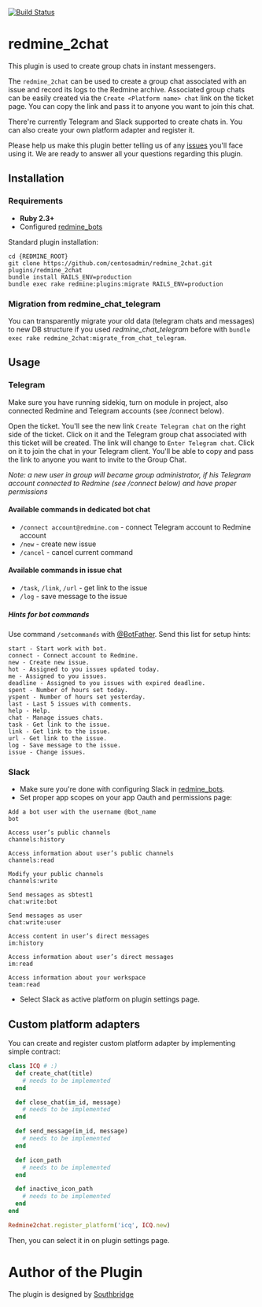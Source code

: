 [![Build Status](https://travis-ci.org/centosadmin/redmine_2chat.svg?branch=master)](https://travis-ci.org/centosadmin/redmine_2chat)

# redmine_2chat

This plugin is used to create group chats in instant messengers.

The `redmine_2chat` can be used to create a group chat associated with an issue and record its logs to the Redmine archive. Associated group chats can be easily created via the `Create <Platform name> chat` link on the ticket page. You can copy the link and pass it to anyone you want to join this chat.

There're currently Telegram and Slack supported to create chats in. You can also create your own platform adapter and register it.

Please help us make this plugin better telling us of any [issues](https://github.com/centosadmin/redmine_2сhat/issues) you'll face using it. We are ready to answer all your questions regarding this plugin.


## Installation

### Requirements

* **Ruby 2.3+**
* Configured [redmine_bots](https://github.com/centosadmin/redmine_bots)

Standard plugin installation:

```
cd {REDMINE_ROOT}
git clone https://github.com/centosadmin/redmine_2chat.git plugins/redmine_2chat
bundle install RAILS_ENV=production
bundle exec rake redmine:plugins:migrate RAILS_ENV=production
```

### Migration from redmine_chat_telegram

You can transparently migrate your old data (telegram chats and messages) to new DB structure if you used *redmine_chat_telegram* before with `bundle exec rake redmine_2chat:migrate_from_chat_telegram`.

## Usage

### Telegram
Make sure you have running sidekiq, turn on module in project, also connected Redmine and Telegram accounts (see /connect below).

Open the ticket. You'll see the new link `Create Telegram chat` on the right side of the ticket. Click on it and the Telegram group chat associated with this ticket will be created. The link will change to `Enter Telegram chat`. Click on it to join the chat in your Telegram client. You'll be able to copy and pass the link to anyone you want to invite to the Group Chat.

*Note: a new user in group will became group administrator, if his Telegram account connected to Redmine (see /connect below) and have proper permissions*

#### Available commands in dedicated bot chat

- `/connect account@redmine.com` - connect Telegram account to Redmine account
- `/new` - create new issue
- `/cancel` - cancel current command

#### Available commands in issue chat

- `/task`, `/link`, `/url` - get link to the issue
- `/log` - save message to the issue

##### Hints for bot commands

Use command `/setcommands` with [@BotFather](https://telegram.me/botfather). Send this list for setup hints:

```
start - Start work with bot.
connect - Connect account to Redmine.
new - Create new issue.
hot - Assigned to you issues updated today.
me - Assigned to you issues.
deadline - Assigned to you issues with expired deadline.
spent - Number of hours set today.
yspent - Number of hours set yesterday.
last - Last 5 issues with comments.
help - Help.
chat - Manage issues chats.
task - Get link to the issue.
link - Get link to the issue.
url - Get link to the issue.
log - Save message to the issue.
issue - Change issues.
```

### Slack

* Make sure you're done with configuring Slack in [redmine_bots](https://github.com/centosadmin/redmine_bots).
* Set proper app scopes on your app Oauth and permissions page:

```
Add a bot user with the username @bot_name
bot 		

Access user’s public channels
channels:history 	

Access information about user’s public channels
channels:read 	

Modify your public channels
channels:write 		

Send messages as sbtest1
chat:write:bot 	

Send messages as user
chat:write:user	

Access content in user’s direct messages
im:history 	

Access information about user’s direct messages
im:read 	

Access information about your workspace
team:read
```

* Select Slack as active platform on plugin settings page.

## Custom platform adapters

You can create and register custom platform adapter by implementing simple contract:

```ruby
class ICQ # :)
  def create_chat(title)
    # needs to be implemented
  end

  def close_chat(im_id, message)
    # needs to be implemented
  end

  def send_message(im_id, message)
    # needs to be implemented
  end

  def icon_path
    # needs to be implemented
  end

  def inactive_icon_path
    # needs to be implemented
  end
end

Redmine2chat.register_platform('icq', ICQ.new)

````

Then, you can select it in on plugin settings page.

# Author of the Plugin

The plugin is designed by [Southbridge](https://southbridge.io)
